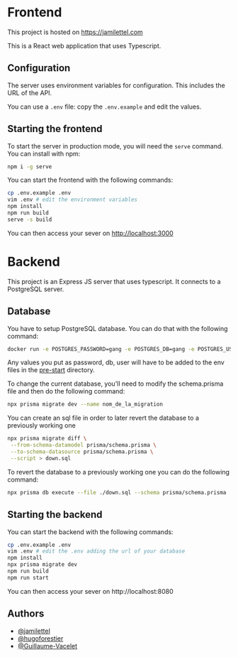 # Frontend

This project is hosted on https://jamilettel.com

This is a React web application that uses Typescript.

## Configuration

The server uses environment variables for configuration. This includes the URL of the API.

You can use a `.env` file: copy the `.env.example` and edit the values.

## Starting the frontend

To start the server in production mode, you will need the `serve` command. You can install
with npm:

```bash
npm i -g serve
```

You can start the frontend with the following commands:

```bash
cp .env.example .env
vim .env # edit the environment variables
npm install
npm run build
serve -s build
```

You can then access your sever on [http://localhost:3000]()

# Backend

This project is an Express JS server that uses typescript. It connects to a PostgreSQL server.

## Database

You have to setup PostgreSQL database. You can do that with the following command:

```bash
docker run -e POSTGRES_PASSWORD=gang -e POSTGRES_DB=gang -e POSTGRES_USER=gang -e POSTGRES_HOST_AUTH_METHOD=trust -p5432:5432 postgres
```

Any values you put as password, db, user will have to be added to the env files in the [pre-start](./src/pre-start/env/) directory.

To change the current database, you'll need to modify the schema.prisma file and then do the following command:

```bash
npx prisma migrate dev --name nom_de_la_migration
```
You can create an sql file in order to later revert the database to a previously working one

```bash
npx prisma migrate diff \
 --from-schema-datamodel prisma/schema.prisma \
 --to-schema-datasource prisma/schema.prisma \
 --script > down.sql
```

To revert the database to a previously working one you can do the following command:

```bash
npx prisma db execute --file ./down.sql --schema prisma/schema.prisma 
```

## Starting the backend

You can start the backend with the following commands:

```bash
cp .env.example .env
vim .env # edit the .env adding the url of your database
npm install
npx prisma migrate dev
npm run build
npm run start
```

You can then access your sever on http://localhost:8080

## Authors

- [@jamilettel](https://github.com/jamilettel)
- [@hugoforestier](https://github.com/hugoforestier)
- [@Guillaume-Vacelet](https://github.com/Guillaume-Vacelet)
